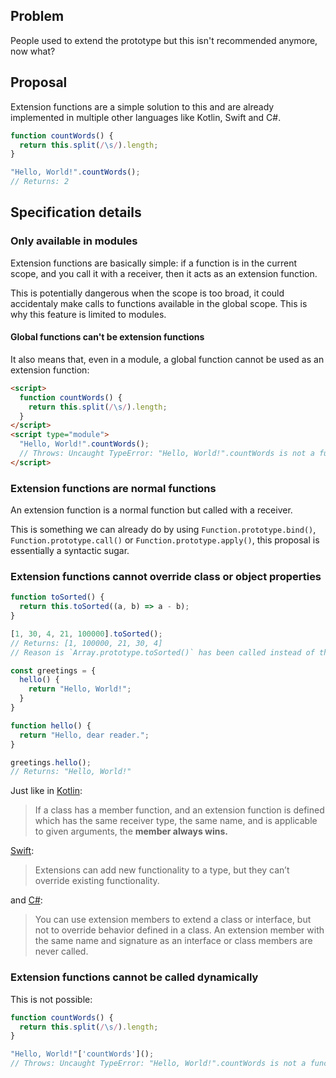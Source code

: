 ## Problem

People used to extend the prototype but this isn't recommended anymore, now what?

## Proposal

Extension functions are a simple solution to this and are already implemented in multiple other languages like Kotlin, Swift and C#.

```js
function countWords() {
  return this.split(/\s/).length;
}

"Hello, World!".countWords();
// Returns: 2
```

## Specification details

### Only available in modules

Extension functions are basically simple: if a function is in the current scope, and you call it with a receiver, then it acts as an extension function.

This is potentially dangerous when the scope is too broad, it could accidentaly make calls to functions available in the global scope. This is why this feature is limited to modules.

#### Global functions can't be extension functions

It also means that, even in a module, a global function cannot be used as an extension function:

```html
<script>
  function countWords() {
    return this.split(/\s/).length;
  }
</script>
<script type="module">
  "Hello, World!".countWords();
  // Throws: Uncaught TypeError: "Hello, World!".countWords is not a function
</script>
```

### Extension functions are normal functions

An extension function is a normal function but called with a receiver.

This is something we can already do by using `Function.prototype.bind()`, `Function.prototype.call()` or `Function.prototype.apply()`, this proposal is essentially a syntactic sugar.

### Extension functions cannot override class or object properties

```js
function toSorted() {
  return this.toSorted((a, b) => a - b);
}

[1, 30, 4, 21, 100000].toSorted();
// Returns: [1, 100000, 21, 30, 4]
// Reason is `Array.prototype.toSorted()` has been called instead of the extension function
```

```js
const greetings = {
  hello() {
    return "Hello, World!";
  }
}

function hello() {
  return "Hello, dear reader.";
}

greetings.hello();
// Returns: "Hello, World!"
```

Just like in [Kotlin](https://docs.swift.org/swift-book/documentation/the-swift-programming-language/extensions/):

> If a class has a member function, and an extension function is defined which has the same receiver type, the same name, and is applicable to given arguments, the **member always wins.**

[Swift](https://docs.swift.org/swift-book/documentation/the-swift-programming-language/extensions/):

> Extensions can add new functionality to a type, but they can’t override existing functionality.

and [C#](https://learn.microsoft.com/en-us/dotnet/csharp/programming-guide/classes-and-structs/extension-methods#binding-extension-members-at-compile-time):

> You can use extension members to extend a class or interface, but not to override behavior defined in a class. An extension member with the same name and signature as an interface or class members are never called.

### Extension functions cannot be called dynamically

This is not possible:

```js
function countWords() {
  return this.split(/\s/).length;
}

"Hello, World!"['countWords']();
// Throws: Uncaught TypeError: "Hello, World!".countWords is not a function
```
